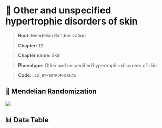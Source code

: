 # 🧪 Other and unspecified hypertrophic disorders of skin

> **Root:** Mendelian Randomization

> **Chapter:** 12  

> **Chapter name:** Skin

> **Phenotype:** Other and unspecified hypertrophic disorders of skin  

> **Code:** `L12_HYPERTROPHICNAS`

## 🧬 Mendelian Randomization  

<img src="/MR/Figures/Forward/L12_HYPERTROPHICNAS.png"/>

## 📊 Data Table

<CsvTableMRF src="/MR_Data/Forward/L12_HYPERTROPHICNAS.csv"/>
